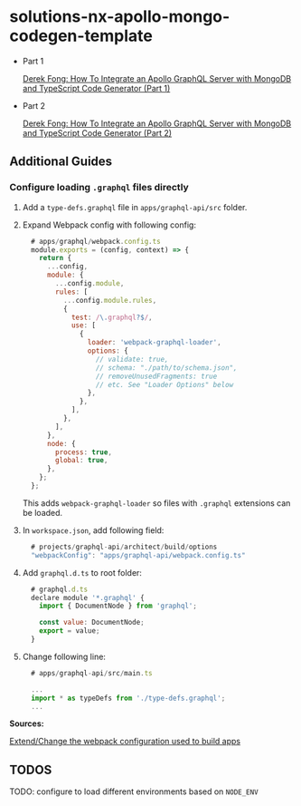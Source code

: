 # solutions-nx-apollo-mongo-codegen-template

- Part 1

  [Derek Fong: How To Integrate an Apollo GraphQL Server with MongoDB and TypeScript Code Generator (Part 1)](https://medium.com/free-code-camp/build-an-apollo-graphql-server-with-typescript-and-webpack-hot-module-replacement-hmr-3c339d05184f)

- Part 2

  [Derek Fong: How To Integrate an Apollo GraphQL Server with MongoDB and TypeScript Code Generator (Part 2)](https://medium.com/free-code-camp/build-an-apollo-graphql-server-with-typescript-and-webpack-hot-module-replacement-hmr-3c339d05184f)

## Additional Guides

### Configure loading `.graphql` files directly

1. Add a `type-defs.graphql` file in `apps/graphql-api/src` folder.

2. Expand Webpack config with following config:

   ```javascript
     # apps/graphql/webpack.config.ts
     module.exports = (config, context) => {
       return {
         ...config,
         module: {
           ...config.module,
           rules: [
             ...config.module.rules,
             {
               test: /\.graphql?$/,
               use: [
                 {
                   loader: 'webpack-graphql-loader',
                   options: {
                     // validate: true,
                     // schema: "./path/to/schema.json",
                     // removeUnusedFragments: true
                     // etc. See "Loader Options" below
                   },
                 },
               ],
             },
           ],
         },
         node: {
           process: true,
           global: true,
         },
       };
     };

   ```

   This adds `webpack-graphql-loader` so files with `.graphql` extensions can be loaded.

3. In `workspace.json`, add following field:

   ```javascript
     # projects/graphql-api/architect/build/options
     "webpackConfig": "apps/graphql-api/webpack.config.ts"
   ```

4. Add `graphql.d.ts` to root folder:

   ```javascript
     # graphql.d.ts
     declare module '*.graphql' {
       import { DocumentNode } from 'graphql';

       const value: DocumentNode;
       export = value;
     }
   ```

5. Change following line:

   ```javascript
     # apps/graphql-api/src/main.ts

     ...
     import * as typeDefs from './type-defs.graphql';
     ...
   ```

**Sources:**

[Extend/Change the webpack configuration used to build apps](https://connect.nrwl.io/app/cookbook/4CjE7wgoOyYU3ri08GCAr7)

## TODOS

TODO: configure to load different environments based on `NODE_ENV`
